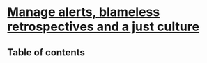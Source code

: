 # [Manage alerts, blameless retrospectives and a just culture](https://learn.microsoft.com/en-us/training/modules/manage-alerts-blameless-retrospectives-just-culture/) <!-- omit in toc -->

## Table of contents <!-- omit in toc -->
